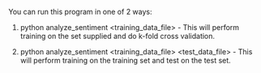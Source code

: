 You can run this program in one of 2 ways:


1. python analyze_sentiment <training_data_file>  - This will perform training on the set supplied and do k-fold cross validation.    
    
2. python analyze_sentiment <training_data_file> <test_data_file> - This will perform training on the training set and test on the test set.